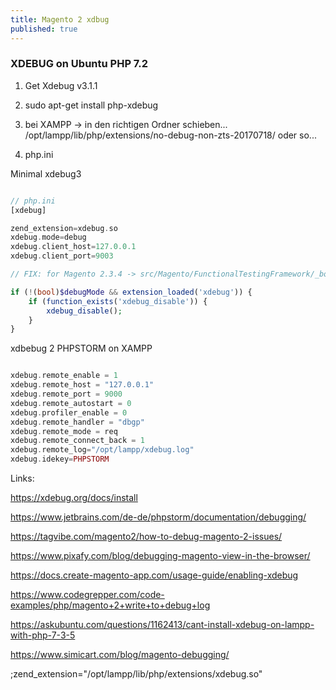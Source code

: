 ```yaml
---
title: Magento 2 xdbug
published: true
---
```


### XDEBUG on Ubuntu PHP 7.2

1. Get Xdebug v3.1.1 

2. sudo apt-get install php-xdebug

3. bei XAMPP -> in den richtigen Ordner schieben... /opt/lampp/lib/php/extensions/no-debug-non-zts-20170718/ oder so...

4. php.ini

Minimal xdebug3 


```php

// php.ini
[xdebug]

zend_extension=xdebug.so
xdebug.mode=debug
xdebug.client_host=127.0.0.1
xdebug.client_port=9003

// FIX: for Magento 2.3.4 -> src/Magento/FunctionalTestingFramework/_bootstrap.php

if (!(bool)$debugMode && extension_loaded('xdebug')) {
    if (function_exists('xdebug_disable')) {
        xdebug_disable();
    }
}

```
xdbebug 2 PHPSTORM on XAMPP

```php

xdebug.remote_enable = 1
xdebug.remote_host = "127.0.0.1"
xdebug.remote_port = 9000
xdebug.remote_autostart = 0
xdebug.profiler_enable = 0
xdebug.remote_handler = "dbgp"
xdebug.remote_mode = req
xdebug.remote_connect_back = 1
xdebug.remote_log="/opt/lampp/xdebug.log"
xdebug.idekey=PHPSTORM

```


Links:

<https://xdebug.org/docs/install>

<https://www.jetbrains.com/de-de/phpstorm/documentation/debugging/>

<https://tagvibe.com/magento2/how-to-debug-magento-2-issues/>

<https://www.pixafy.com/blog/debugging-magento-view-in-the-browser/>

<https://docs.create-magento-app.com/usage-guide/enabling-xdebug>

<https://www.codegrepper.com/code-examples/php/magento+2+write+to+debug+log>

<https://askubuntu.com/questions/1162413/cant-install-xdebug-on-lampp-with-php-7-3-5>

<https://www.simicart.com/blog/magento-debugging/>

;zend_extension="/opt/lampp/lib/php/extensions/xdebug.so"
